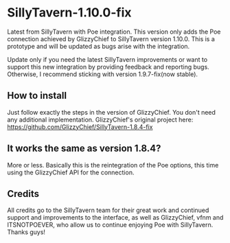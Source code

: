 # SillyTavern-1.10.0-fix
Latest from SillyTavern with Poe integration. This version only adds the Poe connection achieved by GlizzyChief to SillyTavern version 1.10.0. This is a prototype and will be updated as bugs arise with the integration.

Update only if you need the latest SillyTavern improvements or want to support this new integration by providing feedback and reporting bugs. Otherwise, I recommend sticking with version 1.9.7-fix(now stable).

## How to install
Just follow exactly the steps in the version of GlizzyChief. You don't need any additional implementation.
GlizzyChief's original project here: https://github.com/GlizzyChief/SillyTavern-1.8.4-fix

## It works the same as version 1.8.4?
More or less. Basically this is the reintegration of the Poe options, this time using the GlizzyChief API for the connection.

## Credits
All credits go to the SillyTavern team for their great work and continued support and improvements to the interface, as well as GlizzyChief, vfnm and ITSNOTPOEVER, who allow us to continue enjoying Poe with SillyTavern. Thanks guys!
